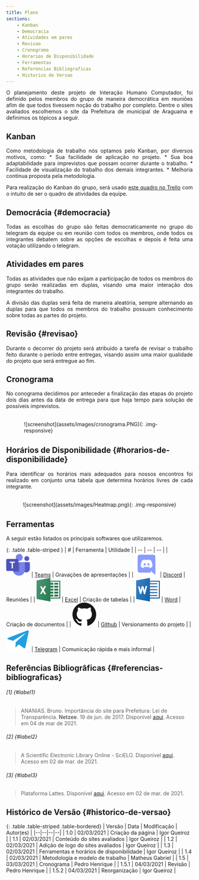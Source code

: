```yaml
---
title: Plano
sections:
    - Kanban
    - Democracia
    - Atividades em pares
    - Revisao
    - Cronograma
    - Horarios de Disponibilidade
    - Ferramentas
    - Referencias Bibliograficas
    - Historico de Versao
---
```


<div style="text-align: justify;">
O planejamento deste projeto de Interação Humano Computador, foi definido pelos membros do grupo de maneira democrática em reuniões afim de que todos tivessem noção do trabalho por completo. Dentre o sites avaliados escolhemos o site da Prefeitura de municipal de Araguaína e definimos os tópicos a seguir.
</div>

## Kanban

<div style="text-align: justify;">
Como metodologia de trabalho nós optamos pelo Kanban, por diversos motivos, como:
*  Sua facilidade de aplicação no projeto.
*  Sua boa adaptabilidade para imprevistos que possam ocorrer durante o trabalho.
*  Facilidade de visualização do trabalho dos demais integrantes.
*  Melhoria contínua proposta pela metodologia.

Para realização do Kanban do grupo, será usado [este quadro no Trello](https://trello.com/b/ww3ulzYy/kanban)
com o intuito de ser o quadro de atividades da equipe.
</div>

## Democrácia {#democracia}

<div style="text-align: justify;">
Todas as escolhas do grupo são feitas democraticamente 
no grupo do telegram da equipe ou em reunião com todos os membros, 
onde todos os integrantes debatem sobre as opções de escolhas e depois 
é feita uma votação utilizando o telegram.
</div>

## Atividades em pares

<div style="text-align: justify;">
Todas as atividades que não exijam a participação de todos os membros do
grupo serão realizadas em duplas, visando uma maior interação dos integrantes
do trabalho.

A divisão das duplas será feita de maneira aleatória, sempre alternando as
duplas para que todos os membros do trabalho possuam conhecimento sobre
todas as partes do projeto.
</div>

## Revisão {#revisao}

<div style="text-align: justify;">
Durante o decorrer do projeto será atribuido a tarefa de revisar o trabalho
feito durante o período entre entregas, visando assim uma maior qualidade 
do projeto que será entregue ao fim.
</div>

## Cronograma

<div style="text-align: justify;">
No conograma decidimos por anteceder a finalização das etapas do projeto dois dias antes da data de entrega para que haja tempo para solução de possíveis imprevistos.
</div>

<div class="screenshot-holder" style="display: flex; justify-content: center;margin: 2rem 3rem">
  ![screenshot](assets/images/cronograma.PNG){: .img-responsive}
</div>

## Horários de Disponibilidade {#horarios-de-disponibilidade}

<div style="text-align: justify;">
Para identificar os horários mais adequados para nossos encontros foi realizado em conjunto uma tabela que determina horários livres de cada integrante.
</div>

<div class="screenshot-holder" style="display: flex; justify-content: center;margin: 2rem auto">
  ![screenshot](assets/images/Heatmap.png){: .img-responsive}
</div>

## Ferramentas

<div style="text-align: justify;">
A seguir estão listados os principais softwares que utilizaremos.
</div>

<div class="table-responsive">

{: .table .table-striped }
| # | Ferramenta | Utilidade |
| -- | -- | -- |
| ![Teams](assets/images/logos/Teams.png)  | [Teams](https://www.microsoft.com/pt-br/microsoft-teams/free) | Gravações de apresentações |
| ![Discord](assets/images/logos/Discord.png)  | [Discord](https://discord.com/) | Reuniões |
| ![Excel](assets/images/logos/Excel.png)  | [Excel](https://www.microsoft.com/pt-br/microsoft-365/free-office-online-for-the-web) | Criação de tabelas |
| ![Word](assets/images/logos/Word.png)  | [Word](https://www.microsoft.com/pt-br/microsoft-365/free-office-online-for-the-web) | Criação de documentos |
| ![Github](assets/images/logos/Github.png)  | [Github](https://github.com/) | Versionamento do projeto |
| ![Telegram](assets/images/logos/Telegram.png)  | [Telegram](https://telegram.org/) | Comunicação rápida e mais informal |

</div>

## Referências Bibliogrâficas {#referencias-bibliograficas}

###### [1] {#label1}
> ANANIAS. Bruno. Importância do site para Prefeitura: Lei de Transparência. **Netzee**. 19 de jun. de 2017. Disponível [aqui](https://blog.netzee.com.br/importancia-do-site-para-prefeitura-lei-de-transparencia/#:~:text=O%20site%20das%20prefeituras%20tem,Concursos%20P%C3%BAblicos%2C%20entre%20tantos%20outros.). Acesso em 04 de mar de 2021.

###### [2] {#label2}
> A Scientific Electronic Library Online - SciELO. Disponível [aqui](http://www.scielo.br/scielo.php?script=sci_home&lng=pt&nrm=iso). Acesso em 02 de mar. de 2021.

###### [3] {#label3}
> Plataforma Lattes. Disponível [aqui](http://lattes.cnpq.br/). Acesso em 02 de mar. de 2021.

## Histórico de Versão {#historico-de-versao}

{: .table .table-striped .table-bordered}
| Versão | Data | Modificação | Autor(es) |
|--|--|--|--|
| 1.0 | 02/03/2021 | Criação da página | Igor Queiroz |
| 1.1 | 02/03/2021 | Conteúdo do sites avaliados | Igor Queiroz |
| 1.2 | 02/03/2021 | Adição de logo do sites avaliados | Igor Queiroz |
| 1.3 | 02/03/2021 | Ferramentas e horários de disponibilidade | Igor Queiroz |
| 1.4 | 02/03/2021 | Metodologia e modelo de trabalho | Matheus Gabriel |
| 1.5 | 03/03/2021 | Cronograma | Pedro Henrique |
| 1.5.1 | 04/03/2021 | Revisão | Pedro Henrique |
| 1.5.2 | 04/03/2021 | Reorganização | Igor Queiroz |
